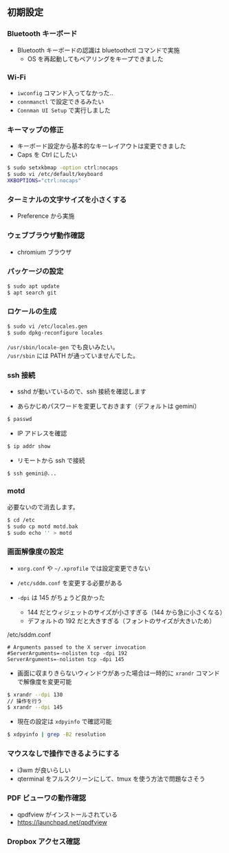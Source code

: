
## 初期設定

### Bluetooth キーボード
- Bluetooth キーボードの認識は bluetoothctl コマンドで実施
  - OS を再起動してもペアリングをキープできました

### Wi-Fi

- `iwconfig` コマンド入ってなかった..
- `connmanctl` で設定できるみたい
- `Connman UI Setup` で実行しました

### キーマップの修正
- キーボード設定から基本的なキーレイアウトは変更できました
- Caps を Ctrl にしたい

````sh
$ sudo setxkbmap -option ctrl:nocaps
$ sudo vi /etc/default/keyboard
XKBOPTIONS="ctrl:nocaps"
`````

### ターミナルの文字サイズを小さくする
- Preference から実施

### ウェブブラウザ動作確認
- chromium ブラウザ

### パッケージの設定

````sh
$ sudo apt update
$ apt search git
````

### ロケールの生成

````sh
$ sudo vi /etc/locales.gen
$ sudo dpkg-reconfigure locales
````

`/usr/sbin/locale-gen` でも良いみたい。  
`/usr/sbin` には PATH が通っていませんでした。

### ssh 接続
- sshd が動いているので、ssh 接続を確認します

- あらかじめパスワードを変更しておきます（デフォルトは gemini）
````sh
$ passwd
````

- IP アドレスを確認
````sh
$ ip addr show
````

- リモートから ssh で接続
````sh
$ ssh gemini@...
````

### motd

必要ないので消去します。

````sh
$ cd /etc
$ sudo cp motd motd.bak
$ sudo echo '' > motd
````

### 画面解像度の設定
- `xorg.conf` や `~/.xprofile` では設定変更できない
- `/etc/sddm.conf` を変更する必要がある

- `-dpi` は 145 がちょうど良かった
  - 144 だとウィジェットのサイズが小さすぎる（144 から急に小さくなる）
  - デフォルトの 192 だと大きすぎる（フォントのサイズが大きいため）

/etc/sddm.conf
````
# Arguments passed to the X server invocation
#ServerArguments=-nolisten tcp -dpi 192
ServerArguments=-nolisten tcp -dpi 145
````

- 画面に収まりきらないウィンドウがあった場合は一時的に `xrandr` コマンドで解像度を変更可能

````sh
$ xrandr --dpi 130
// 操作を行う
$ xrandr --dpi 145
````

- 現在の設定は `xdpyinfo` で確認可能

````sh
$ xdpyinfo | grep -B2 resolution
````

### マウスなしで操作できるようにする
- i3wm が良いらしい
- qterminal をフルスクリーンにして、tmux を使う方法で問題なさそう

### PDF ビューワの動作確認
- qpdfview がインストールされている
- https://launchpad.net/qpdfview

### Dropbox アクセス確認
